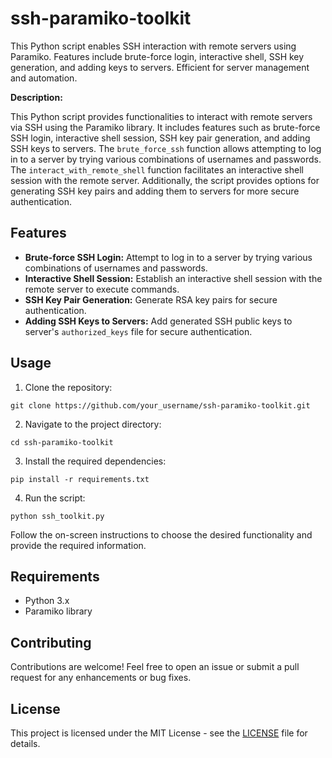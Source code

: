 # ssh-paramiko-toolkit
This Python script enables SSH interaction with remote servers using Paramiko. Features include brute-force login, interactive shell, SSH key generation, and adding keys to servers. Efficient for server management and automation.

**Description:**

This Python script provides functionalities to interact with remote servers via SSH using the Paramiko library. It includes features such as brute-force SSH login, interactive shell session, SSH key pair generation, and adding SSH keys to servers. The `brute_force_ssh` function allows attempting to log in to a server by trying various combinations of usernames and passwords. The `interact_with_remote_shell` function facilitates an interactive shell session with the remote server. Additionally, the script provides options for generating SSH key pairs and adding them to servers for more secure authentication.

## Features

- **Brute-force SSH Login:** Attempt to log in to a server by trying various combinations of usernames and passwords.
- **Interactive Shell Session:** Establish an interactive shell session with the remote server to execute commands.
- **SSH Key Pair Generation:** Generate RSA key pairs for secure authentication.
- **Adding SSH Keys to Servers:** Add generated SSH public keys to server's `authorized_keys` file for secure authentication.

## Usage

1. Clone the repository:

```
git clone https://github.com/your_username/ssh-paramiko-toolkit.git
```

2. Navigate to the project directory:

```
cd ssh-paramiko-toolkit
```

3. Install the required dependencies:

```
pip install -r requirements.txt
```

4. Run the script:

```
python ssh_toolkit.py
```

Follow the on-screen instructions to choose the desired functionality and provide the required information.

## Requirements

- Python 3.x
- Paramiko library

## Contributing

Contributions are welcome! Feel free to open an issue or submit a pull request for any enhancements or bug fixes.

## License

This project is licensed under the MIT License - see the [LICENSE](LICENSE) file for details.
```


